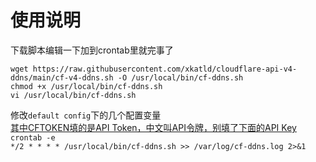 # 使用说明
下载脚本编辑一下加到crontab里就完事了  
```
wget https://raw.githubusercontent.com/xkatld/cloudflare-api-v4-ddns/main/cf-v4-ddns.sh -O /usr/local/bin/cf-ddns.sh
chmod +x /usr/local/bin/cf-ddns.sh
vi /usr/local/bin/cf-ddns.sh
```  
修改`default config`下的几个配置变量  
[其中CFTOKEN填的是API Token，中文叫API令牌，别填了下面的API Key](https://dash.cloudflare.com/profile/api-tokens)  
`crontab -e`  
`*/2 * * * * /usr/local/bin/cf-ddns.sh >> /var/log/cf-ddns.log 2>&1`  
